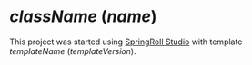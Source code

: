 # _className_ (*_name_*)

This project was started using [SpringRoll Studio](https://github.com/springroll/SpringRollStudio) with template _templateName_ (_templateVersion_).
